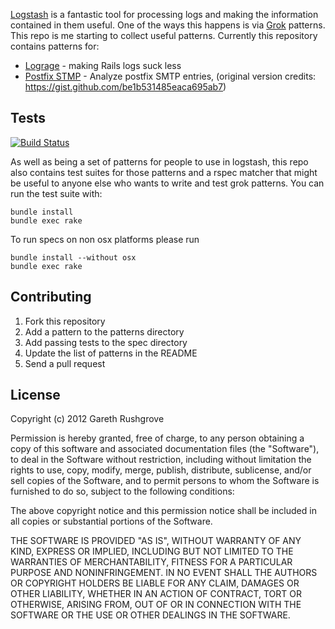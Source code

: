 [Logstash](http://logstash.net/) is a fantastic tool for processing logs
and making the information contained in them useful. One of the ways
this happens is via
[Grok](http://code.google.com/p/semicomplete/wiki/Grok) patterns. This
repo is me starting to collect useful patterns. Currently this
repository contains patterns for:

* [Lograge](https://github.com/roidrage/lograge) - making Rails logs suck less
* [Postfix STMP](http://www.postfix.org/) - Analyze postfix SMTP entries, (original version credits: https://gist.github.com/be1b531485eaca695ab7)

## Tests

[![Build Status](https://secure.travis-ci.org/fabn/logstash-patterns.png)](http://travis-ci.org/fabn/logstash-patterns)

As well as being a set of patterns for people to use in logstash, this
repo also contains test suites for those patterns and a rspec matcher
that might be useful to anyone else who wants to write and test grok
patterns. You can run the test suite with:

    bundle install
    bundle exec rake

To run specs on non osx platforms please run

    bundle install --without osx
    bundle exec rake

## Contributing

1. Fork this repository
2. Add a pattern to the patterns directory
3. Add passing tests to the spec directory
4. Update the list of patterns in the README
5. Send a pull request

## License

Copyright (c) 2012 Gareth Rushgrove

Permission is hereby granted, free of charge, to any person obtaining a
copy of this software and associated documentation files (the
"Software"), to deal in the Software without restriction, including
without limitation the rights to use, copy, modify, merge, publish,
distribute, sublicense, and/or sell copies of the Software, and to
permit persons to whom the Software is furnished to do so, subject to
the following conditions:

The above copyright notice and this permission notice shall be included
in all copies or substantial portions of the Software.

THE SOFTWARE IS PROVIDED "AS IS", WITHOUT WARRANTY OF ANY KIND, EXPRESS
OR IMPLIED, INCLUDING BUT NOT LIMITED TO THE WARRANTIES OF
MERCHANTABILITY, FITNESS FOR A PARTICULAR PURPOSE AND NONINFRINGEMENT.
IN NO EVENT SHALL THE AUTHORS OR COPYRIGHT HOLDERS BE LIABLE FOR ANY
CLAIM, DAMAGES OR OTHER LIABILITY, WHETHER IN AN ACTION OF CONTRACT,
TORT OR OTHERWISE, ARISING FROM, OUT OF OR IN CONNECTION WITH THE
SOFTWARE OR THE USE OR OTHER DEALINGS IN THE SOFTWARE. 
